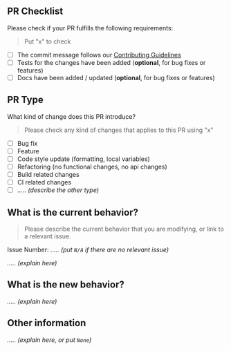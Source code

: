## PR Checklist

Please check if your PR fulfills the following requirements:

> Put "x" to check

- [ ] The commit message follows our [Contributing Guidelines](https://github.com/fityannugroho/idn-area/blob/main/CONTRIBUTING.md)
- [ ] Tests for the changes have been added (**optional**, for bug fixes or features)
- [ ] Docs have been added / updated (**optional**, for bug fixes or features)

## PR Type

What kind of change does this PR introduce?

> Please check any kind of changes that applies to this PR using "x"

- [ ] Bug fix
- [ ] Feature
- [ ] Code style update (formatting, local variables)
- [ ] Refactoring (no functional changes, no api changes)
- [ ] Build related changes
- [ ] CI related changes
- [ ] *..... (describe the other type)*

## What is the current behavior?

> Please describe the current behavior that you are modifying, or link to a relevant issue.

Issue Number: *..... (put `N/A` if there are no relevant issue)*

*..... (explain here)*

## What is the new behavior?

*..... (explain here)*

## Other information

*..... (explain here, or put `None`)*
